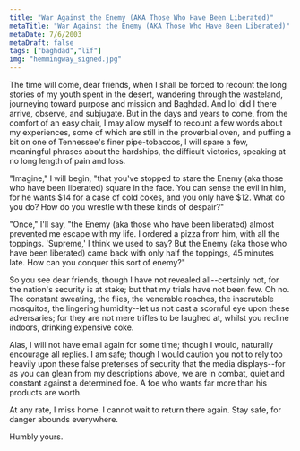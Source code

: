 ```yaml
---
title: "War Against the Enemy (AKA Those Who Have Been Liberated)"
metaTitle: "War Against the Enemy (AKA Those Who Have Been Liberated)"
metaDate: 7/6/2003
metaDraft: false
tags: ["baghdad","lïf"]
img: "hemmingway_signed.jpg"
---
```


The time will come, dear friends, when I shall be forced to recount the long stories of my youth spent in the desert, wandering through the wasteland, journeying toward purpose and mission and Baghdad. And lo! did I there arrive, observe, and subjugate. But in the days and years to come, from the comfort of an easy chair, I may allow myself to recount a few words about my experiences, some of which are still in the proverbial oven, and puffing a bit on one of Tennessee's finer pipe-tobaccos, I will spare a few, meaningful phrases about the hardships, the difficult victories, speaking at no long length of pain and loss.

"Imagine," I will begin, "that you've stopped to stare the Enemy (aka those who have been liberated) square in the face. You can sense the evil in him, for he wants $14 for a case of cold cokes, and you only have $12. What do you do? How do you wrestle with these kinds of despair?"

"Once," I'll say, "the Enemy (aka those who have been liberated) almost prevented me escape with my life. I ordered a pizza from him, with all the toppings. 'Supreme,' I think we used to say? But the Enemy (aka those who have been liberated) came back with only half the toppings, 45 minutes late. How can you conquer this sort of enemy?"

So you see dear friends, though I have not revealed all--certainly not, for the nation's security is at stake; but that my trials have not been few. Oh no. The constant sweating, the flies, the venerable roaches, the inscrutable mosquitos, the lingering humidity--let us not cast a scornful eye upon these adversaries; for they are not mere trifles to be laughed at, whilst you recline indoors, drinking expensive coke.

Alas, I will not have email again for some time; though I would, naturally encourage all replies. I am safe; though I would caution you not to rely too heavily upon these false pretenses of security that the media displays--for as you can glean from my descriptions above, we are in combat, quiet and constant against a determined foe. A foe who wants far more than his products are worth.

At any rate, I miss home. I cannot wait to return there again. Stay safe, for danger abounds everywhere.

Humbly yours.
